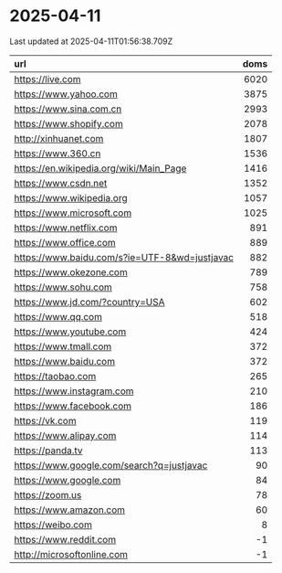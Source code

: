 # 2025-04-11

<!-- BEGIN -->
Last updated at 2025-04-11T01:56:38.709Z

url | doms
:- | -:
https://live.com | 6020
https://www.yahoo.com | 3875
https://www.sina.com.cn | 2993
https://www.shopify.com | 2078
http://xinhuanet.com | 1807
https://www.360.cn | 1536
https://en.wikipedia.org/wiki/Main_Page | 1416
https://www.csdn.net | 1352
https://www.wikipedia.org | 1057
https://www.microsoft.com | 1025
https://www.netflix.com | 891
https://www.office.com | 889
https://www.baidu.com/s?ie=UTF-8&wd=justjavac | 882
https://www.okezone.com | 789
https://www.sohu.com | 758
https://www.jd.com/?country=USA | 602
https://www.qq.com | 518
https://www.youtube.com | 424
https://www.tmall.com | 372
https://www.baidu.com | 372
https://taobao.com | 265
https://www.instagram.com | 210
https://www.facebook.com | 186
https://vk.com | 119
https://www.alipay.com | 114
https://panda.tv | 113
https://www.google.com/search?q=justjavac | 90
https://www.google.com | 84
https://zoom.us | 78
https://www.amazon.com | 60
https://weibo.com | 8
https://www.reddit.com | -1
http://microsoftonline.com | -1
<!-- END -->
